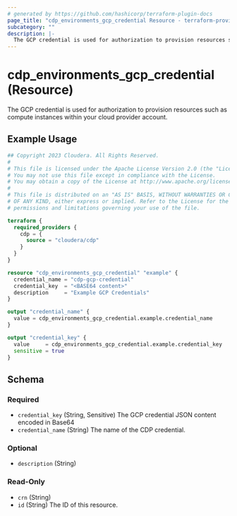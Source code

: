 ```yaml
---
# generated by https://github.com/hashicorp/terraform-plugin-docs
page_title: "cdp_environments_gcp_credential Resource - terraform-provider-cdp"
subcategory: ""
description: |-
  The GCP credential is used for authorization to provision resources such as compute instances within your cloud provider account.
---
```


# cdp_environments_gcp_credential (Resource)

The GCP credential is used for authorization to provision resources such as compute instances within your cloud provider account.

## Example Usage

```terraform
## Copyright 2023 Cloudera. All Rights Reserved.
#
# This file is licensed under the Apache License Version 2.0 (the "License").
# You may not use this file except in compliance with the License.
# You may obtain a copy of the License at http://www.apache.org/licenses/LICENSE-2.0.
#
# This file is distributed on an "AS IS" BASIS, WITHOUT WARRANTIES OR CONDITIONS
# OF ANY KIND, either express or implied. Refer to the License for the specific
# permissions and limitations governing your use of the file.

terraform {
  required_providers {
    cdp = {
      source = "cloudera/cdp"
    }
  }
}

resource "cdp_environments_gcp_credential" "example" {
  credential_name = "cdp-gcp-credential"
  credential_key  = "<BASE64 content>"
  description     = "Example GCP Credentials"
}

output "credential_name" {
  value = cdp_environments_gcp_credential.example.credential_name
}

output "credential_key" {
  value     = cdp_environments_gcp_credential.example.credential_key
  sensitive = true
}
```

<!-- schema generated by tfplugindocs -->
## Schema

### Required

- `credential_key` (String, Sensitive) The GCP credential JSON content encoded in Base64
- `credential_name` (String) The name of the CDP credential.

### Optional

- `description` (String)

### Read-Only

- `crn` (String)
- `id` (String) The ID of this resource.


